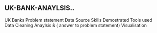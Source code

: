 ## UK-BANK-ANAYLSIS..
UK Banks
Problem statement
Data Source
Skills Demostrated
Tools used
Data Cleaning
Anaylsis & ( answer to problem statement)
Visualisation 
![]()
